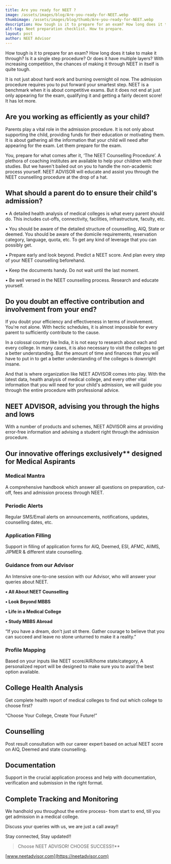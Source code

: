 ```yaml
---
title: Are you ready for NEET ?
image: /assets/images/blog/Are-you-ready-for-NEET.webp
thumbimage: /assets/images/blog/thumb/Are-you-ready-for-NEET.webp
description: How tough is it to prepare for an exam? How long does it take to make it through? Is it a single step procedure? Or does it have multiple layers? With increasing competition, the chances of making it through NEET in itself is quite tough. It is not just about hard work and burning overnight oil now.
alt-tag: Neet preparation checklist. How to prepare.
layout: post
author: NEET Advisor
---
```


How tough is it to prepare for an exam? How long does it take to make it through? Is it a single step procedure? Or does it have multiple layers? With increasing competition, the chances of making it through NEET in itself is quite tough.

It is not just about hard work and burning overnight oil now. The admission procedure requires you to put forward your smartest step. NEET is a benchmark when it is about competitive exams. But it does not end at just only appearing for the exam, qualifying it and getting a fairly decent score! It has lot more.

## Are you working as efficiently as your child?

Parents play a vital role in the admission procedure. It is not only about supporting the child, providing funds for their education or motivating them. It is about gathering all the information that your child will need after appearing for the exam. Let them prepare for the exam.

You, prepare for what comes after it, ‘The NEET Counselling Procedure’. A plethora of coaching institutes are available to help your children with their studies. But we haven't bailed out on you to handle the non-academic process yourself. NEET ADVISOR will educate and assist you through the NEET counselling procedure at the drop of a hat.

## What should a parent do to ensure their child's admission?

• A detailed health analysis of medical colleges is what every parent should do. This includes cut-offs, connectivity, facilities, infrastructure, faculty, etc.

• You should be aware of the detailed structure of counselling, AIQ, State or deemed. You should be aware of the domicile requirements, reservation category, language, quota, etc. To get any kind of leverage that you can possibly get.

• Prepare early and look beyond. Predict a NEET score. And plan every step of your NEET counselling beforehand.

• Keep the documents handy. Do not wait until the last moment.

• Be well versed in the NEET counselling process. Research and educate yourself.

## Do you doubt an effective contribution and involvement from your end?

If you doubt your efficiency and effectiveness in terms of involvement. You're not alone. With hectic schedules, it is almost impossible for every parent to sufficiently contribute to the cause.

In a colossal country like India, it is not easy to research about each and every college. In many cases, it is also necessary to visit the colleges to get a better understanding. But the amount of time and finances that you will have to put in to get a better understanding of the colleges is downright insane.

And that is where organization like NEET ADVISOR comes into play. With the latest data, health analysis of medical college, and every other vital information that you will need for your child's admission, we will guide you through the entire procedure with professional advice.

## NEET ADVISOR, advising you through the highs and lows

With a number of products and schemes, NEET ADVISOR aims at providing error-free information and advising a student right through the admission procedure.

## Our innovative offerings exclusively\***\* designed for Medical Aspirants**

### Medical Mantra

A comprehensive handbook which answer all questions on preparation, cut-off, fees and admission process through NEET.

### Periodic Alerts

Regular SMS/Email alerts on announcements, notifications, updates, counselling dates, etc.

### Application Filling

Support in filling of application forms for AIQ, Deemed, ESI, AFMC, AIIMS, JIPMER & different state counselling.

### Guidance from our Advisor

An Intensive one-to-one session with our Advisor, who will answer your queries about NEET.

**• All About NEET Counselling**

**• Look Beyond MBBS**

**• Life in a Medical College**

**• Study MBBS Abroad**

“If you have a dream, don't just sit there. Gather courage to believe that you can succeed and leave no stone unturned to make it a reality.”

### Profile Mapping

Based on your inputs like NEET score/AIR/home state/category, A personalized report will be designed to make sure you to avail the best option available.

## College Health Analysis

Get complete health report of medical colleges to find out which college to choose first?

“Choose Your College, Create Your Future!”

## Counselling

Post result consultation with our career expert based on actual NEET score on AIQ, Deemed and state counselling.

## Documentation

Support in the crucial application process and help with documentation, verification and submission in the right format.

## Complete Tracking and Monitoring

We handhold you throughout the entire process- from start to end, till you get admission in a medical college.

Discuss your queries with us, we are just a call away!!

Stay connected, Stay updated!!

> Choose NEET ADVISOR! CHOOSE SUCCESS!!\*\*

[www.neetadvisor.com](https://neetadvisor.com)
